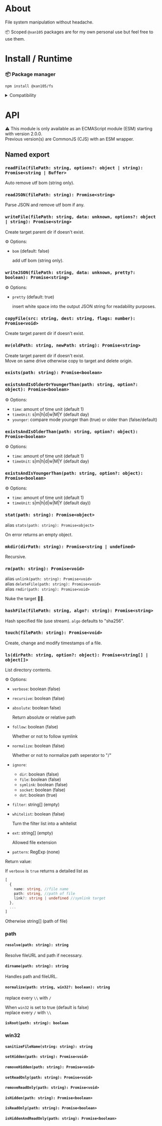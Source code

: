 About
=====

File system manipulation without headache.

📦 Scoped `@xan105` packages are for my own personal use but feel free to use them.

Install / Runtime
=================

### 📦 Package manager

```
npm install @xan105/fs
```

<details><summary>Compatibility</summary>

- Node ✔️

</details>

API
===

⚠️ This module is only available as an ECMAScript module (ESM) starting with version 2.0.0.<br />
Previous version(s) are CommonJS (CJS) with an ESM wrapper.

## Named export

### `readFile(filePath: string, options?: object | string): Promise<string | Buffer>`

  Auto remove utf bom (string only).

### `readJSON(filePath: string): Promise<string>`

  Parse JSON and remove utf bom if any.

### `writeFile(filePath: string, data: unknown, options?: object | string): Promise<string>`

  Create target parent dir if doesn't exist.
  
  ⚙️ Options:
  
  - `bom` (default: false)
    
    add utf bom (string only).
  
### `writeJSON(filePath: string, data: unknown, pretty?: boolean): Promise<string>`
  
 ⚙️ Options:
 
  - `pretty` (default: true)
  
    insert white space into the output JSON string for readability purposes.

### `copyFile(src: string, dest: string, flags: number): Promise<void>`

  Create target parent dir if doesn't exist.

### `mv(oldPath: string, newPath: string): Promise<string>`

  Create target parent dir if doesn't exist.</br>
  Move on same drive otherwise copy to target and delete origin.

### `exists(path: string): Promise<boolean>`
### `existsAndIsOlderOrYoungerThan(path: string, option?: object): Promise<boolean>`

  ⚙️ Options:

  - `time`: amount of time unit (default 1)
  - `timeUnit`: s|m|h|d|w|M|Y (default day)
  - `younger`: compare mode younger than (true) or older than (false/default)

### `existsAndIsOlderThan(path: string, option?: object): Promise<boolean>`

  ⚙️ Options:

  - `time`: amount of time unit (default 1)
  - `timeUnit`: s|m|h|d|w|M|Y (default day)
  
### `existsAndIsYoungerThan(path: string, option?: object): Promise<boolean>`

  ⚙️ Options:

  - `time`: amount of time unit (default 1)
  - `timeUnit`: s|m|h|d|w|M|Y (default day))

### `stat(path: string): Promise<object>`
  
  alias `stats(path: string): Promise<object>`
  
  On error returns an empty object.

### `mkdir(dirPath: string): Promise<string | undefined>`

  Recursive.

### `rm(path: string): Promise<void>`

  alias `unlink(path: string): Promise<void>`<br/>
  alias `deleteFile(path: string): Promise<void>`<br/>
  alias `rmdir(path: string): Promise<void>`
  
  Nuke the target 🚀💥.

### `hashFile(filePath: string, algo?: string): Promise<string>`

  Hash specified file (use stream). `algo` defaults to "sha256".
  
### `touch(filePath: string): Promise<void>`

  Create, change and modify timestamps of a file.

### `ls(dirPath: string, option?: object): Promise<string[] | object[]>`

  List directory contents.

  ⚙️ Options:

  - `verbose`: boolean (false)
  - `recursive`: boolean (false)
  - `absolute`: boolean false)
  
    Return absolute or relative path
  
  - `follow`: boolean (false)
    
      Whether or not to follow symlink
  
  - `normalize`: boolean (false)
    
      Whether or not to normalize path seperator to "/"
  
  - `ignore`: 
  
    + `dir`: boolean (false)
    + `file`: boolean (false)
    + `symlink`: boolean (false)
    + `socket`: boolean (false)
    + `dot`: boolean (true)
    
  - `filter`: string[] (empty)
  - `whitelist`: boolean (false)
  
    Turn the filter list into a whitelist
  
  - `ext`: string[] (empty)
  
    Allowed file extension
  
  - `pattern`: RegExp (none)

  Return value:
  
  If `verbose` is `true` returns a detailed list as
  
```ts
[
  {
    name: string, //file name
    path: string, //path of file
    link?: string | undefined //symlink target
  },
  ...
]
```

  Otherwise string[] (path of file)
  
### path

#### `resolve(path: string): string`

  Resolve fileURL and path if necessary.

#### `dirname(path: string): string`

  Handles path and fileURL.
  
#### `normalize(path: string, win32?: boolean): string`
  
  replace every `\\` with `/`<br/>
  
  When `win32` is set to true (default is false)<br/>
  replace every `/` with `\\` 
  
#### `isRoot(path: string): boolean`

### win32

#### `sanitizeFileName(string: string): string`
#### `setHidden(path: string): Promise<void>`
#### `removeHidden(path: string): Promise<void>`
#### `setReadOnly(path: string): Promise<void>`
#### `removeReadOnly(path: string): Promise<void>`
#### `isHidden(path: string): Promise<boolean>`
#### `isReadOnly(path: string): Promise<boolean>`
#### `isHiddenAndReadOnly(path: string): Promise<boolean>`
